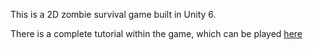 This is a 2D zombie survival game built in Unity 6.

There is a complete tutorial within the game, which can be played [here]([url](https://suspiciouslybee.github.io/Back-To-Back/))
